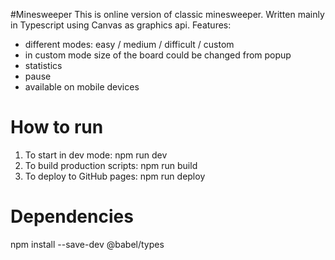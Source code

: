 #Minesweeper
This is online version of classic minesweeper.
Written mainly in Typescript using Canvas as graphics api.
Features:
- different modes: easy / medium / difficult / custom
- in custom mode size of the board could be changed from popup
- statistics
- pause
- available on mobile devices

# How to run
1. To start in dev mode:
   npm run dev
2. To build production scripts:
   npm run build
3. To deploy to GitHub pages:
   npm run deploy

# Dependencies
npm install --save-dev @babel/types
